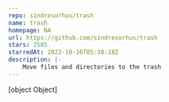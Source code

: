 ```yaml
---
repo: sindresorhus/trash
name: trash
homepage: NA
url: https://github.com/sindresorhus/trash
stars: 2585
starredAt: 2022-10-16T05:30:18Z
description: |-
    Move files and directories to the trash
---
```


[object Object]
